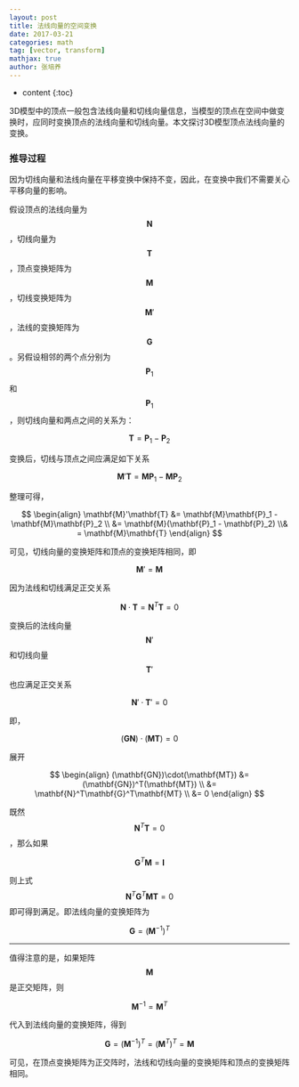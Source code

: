 ```yaml
---
layout: post
title: 法线向量的空间变换
date: 2017-03-21
categories: math
tag: [vector, transform]
mathjax: true
author: 张培养
---
```

* content
{:toc}

3D模型中的顶点一般包含法线向量和切线向量信息，当模型的顶点在空间中做变换时，应同时变换顶点的法线向量和切线向量。本文探讨3D模型顶点法线向量的变换。



### 推导过程

因为切线向量和法线向量在平移变换中保持不变，因此，在变换中我们不需要关心平移向量的影响。

假设顶点的法线向量为$$\mathbf{N}$$，切线向量为$$\mathbf{T}$$，顶点变换矩阵为$$\mathbf{M}$$，切线变换矩阵为$$\mathbf{M}'$$，法线的变换矩阵为$$\mathbf{G}$$。另假设相邻的两个点分别为$$\mathbf{P}_1$$和$$\mathbf{P}_1$$，则切线向量和两点之间的关系为：

$$
\mathbf{T} = \mathbf{P}_1 - \mathbf{P}_2
$$

变换后，切线与顶点之间应满足如下关系

$$
\mathbf{M}'\mathbf{T} = \mathbf{M}\mathbf{P}_1 - \mathbf{M}\mathbf{P}_2
$$

整理可得，

$$
\begin{align}
\mathbf{M}'\mathbf{T} &= \mathbf{M}\mathbf{P}_1 - \mathbf{M}\mathbf{P}_2 \\
&= \mathbf{M}(\mathbf{P}_1 - \mathbf{P}_2) \\&
= \mathbf{M}\mathbf{T}
\end{align}
$$

可见，切线向量的变换矩阵和顶点的变换矩阵相同，即

$$
\mathbf{M}' = \mathbf{M}
$$

因为法线和切线满足正交关系

$$
\mathbf{N}\cdot\mathbf{T} = \mathbf{N}^T\mathbf{T} = 0
$$

变换后的法线向量$$\textbf{N}'$$和切线向量$$\textbf{T}'$$也应满足正交关系

$$
\mathbf{N}'\cdot\mathbf{T}' = 0
$$

即，

$$
(\mathbf{GN})\cdot(\mathbf{MT}) = 0
$$

展开

$$
\begin{align}
(\mathbf{GN})\cdot(\mathbf{MT}) &= 
(\mathbf{GN})^T(\mathbf{MT}) \\
&= \mathbf{N}^T\mathbf{G}^T\mathbf{MT} \\
&= 0
\end{align}
$$
 
既然$$\mathbf{N}^T\mathbf{T} = 0$$，那么如果

$$\mathbf{G}^T\mathbf{M} = \mathbf{I} $$

则上式$$\mathbf{N}^T\mathbf{G}^T\mathbf{MT} = 0$$即可得到满足。即法线向量的变换矩阵为

$$
\mathbf{G} = (\mathbf{M}^{-1})^T
$$

*************************


值得注意的是，如果矩阵$$\mathbf{M}$$是正交矩阵，则

$$
\mathbf{M}^{-1} = \mathbf{M}^{T}
$$

代入到法线向量的变换矩阵，得到

$$
\mathbf{G} = (\mathbf{M}^{-1})^T = (\mathbf{M}^{T})^T = \mathbf{M}
$$

可见，在顶点变换矩阵为正交阵时，法线和切线向量的变换矩阵和顶点的变换矩阵相同。
